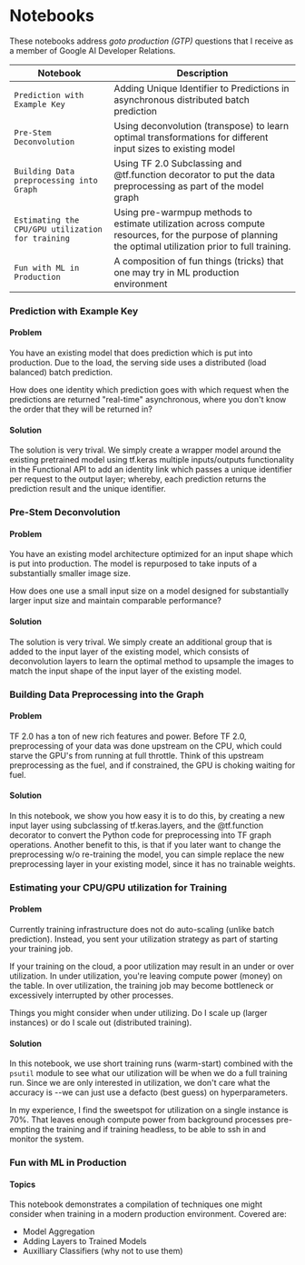# Notebooks

These notebooks address *goto production (GTP)* questions that I receive as a member of Google AI Developer Relations. 

| Notebook                              | Description   |
| ------------------------------------- | ------------- |
| `Prediction with Example Key`         | Adding Unique Identifier to Predictions in asynchronous distributed batch prediction |
| `Pre-Stem Deconvolution`              | Using deconvolution (transpose) to learn optimal transformations for different input sizes to existing model |
| `Building Data preprocessing into Graph` | Using TF 2.0 Subclassing and @tf.function decorator to put the data preprocessing as part of the model graph |
| `Estimating the CPU/GPU utilization for training` | Using pre-warmpup methods to estimate utilization across compute resources, for the purpose of planning the optimal utilization prior to full training. |
| `Fun with ML in Production`            | A composition of fun things (tricks) that one may try in ML production environment |

### Prediction with Example Key

#### Problem

You have an existing model that does prediction which is put into production. Due to the load, the serving side uses a distributed (load balanced) batch prediction. 

How does one identity which prediction goes with which request when the predictions are returned "real-time" asynchronous, where you don't know the order that they will be returned in?

#### Solution

The solution is very trival. We simply create a wrapper model around the existing pretrained model using tf.keras multiple inputs/outputs functionality in the Functional API to add an identity link which passes a unique identifier per request to the output layer; whereby, each prediction returns the prediction result and the unique identifier.

### Pre-Stem Deconvolution

#### Problem

You have an existing model architecture optimized for an input shape which is put into production. The model is repurposed to take inputs of a substantially smaller image size. 

How does one use a small input size on a model designed for substantially larger input size and maintain comparable performance?

#### Solution

The solution is very trival. We simply create an additional group that is added to the input layer of the existing model, which consists of deconvolution layers to learn the optimal method to upsample the images to match the input shape of the input layer of the existing model.

### Building Data Preprocessing into the Graph

#### Problem

TF 2.0 has a ton of new rich features and power. Before TF 2.0, preprocessing of your data was done upstream on the CPU, which could starve the GPU's from running at full throttle. Think of this upstream preprocessing as the fuel, and if constrained, the GPU is choking waiting for fuel.

#### Solution

In this notebook, we show you how easy it is to do this, by creating a new input layer using subclassing of tf.keras.layers, and the @tf.function decorator to convert the Python code for preprocessing into TF graph operations. Another benefit to this, is that if you later want to change the preprocessing w/o re-training the model, you can simple replace the new preprocessing layer in your existing model, since it has no trainable weights.

### Estimating your CPU/GPU utilization for Training

#### Problem

Currently training infrastructure does not do auto-scaling (unlike batch prediction). Instead, you sent your utilization strategy as part of starting your training job.

If your training on the cloud, a poor utilization may result in an under or over utilization. In under utilization, you're leaving compute power (money) on the table. In over utilization, the training job may become bottleneck or excessively interrupted by other processes.

Things you might consider when under utilizing. Do I scale up (larger instances) or do I scale out (distributed training).

#### Solution

In this notebook, we use short training runs (warm-start) combined with the `psutil` module to see what our utilization will be when we do a full training run. Since we are only interested in utilization, we don't care what the accuracy is --we can just use a defacto (best guess) on hyperparameters.

In my experience, I find the sweetspot for utilization on a single instance is 70%. That leaves enough compute power from background processes pre-empting the training and if training headless, to be able to ssh in and monitor the system.

### Fun with ML in Production

#### Topics

This notebook demonstrates a compilation of techniques one might consider when training in a modern production environment. Covered are:

  * Model Aggregation
  * Adding Layers to Trained Models
  * Auxilliary Classifiers (why not to use them)
